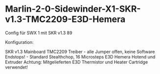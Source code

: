 # Marlin-2-0-Sidewinder-X1-SKR-v1.3-TMC2209-E3D-Hemera
Config für SWX 1 mit SKR v1.3
89

Konfiguration:

SKR v1.3 Mainboard
TMC2209 Treiber - alle Jumper offen, keine Software Endstops! - Standard Stealthchop, 16 Microsteps
E3D Hemera Hotend und Extruder
  Achtung: Mitgelieferten E3D Thermistor und Heater Cartridge verwendet!
